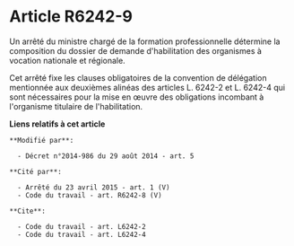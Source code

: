 # Article R6242-9

Un arrêté du ministre chargé de la formation professionnelle détermine la composition du dossier de demande d'habilitation
des organismes à vocation nationale et régionale. 

Cet arrêté fixe les clauses obligatoires de la convention de délégation mentionnée aux deuxièmes alinéas des articles L.
6242-2 et L. 6242-4 qui sont nécessaires pour la mise en œuvre des obligations incombant à l'organisme titulaire de
l'habilitation.

**Liens relatifs à cet article**

	**Modifié par**:

	  - Décret n°2014-986 du 29 août 2014 - art. 5

	**Cité par**:

	  - Arrêté du 23 avril 2015 - art. 1 (V)
	  - Code du travail - art. R6242-8 (V)

	**Cite**:

	  - Code du travail - art. L6242-2
	  - Code du travail - art. L6242-4
